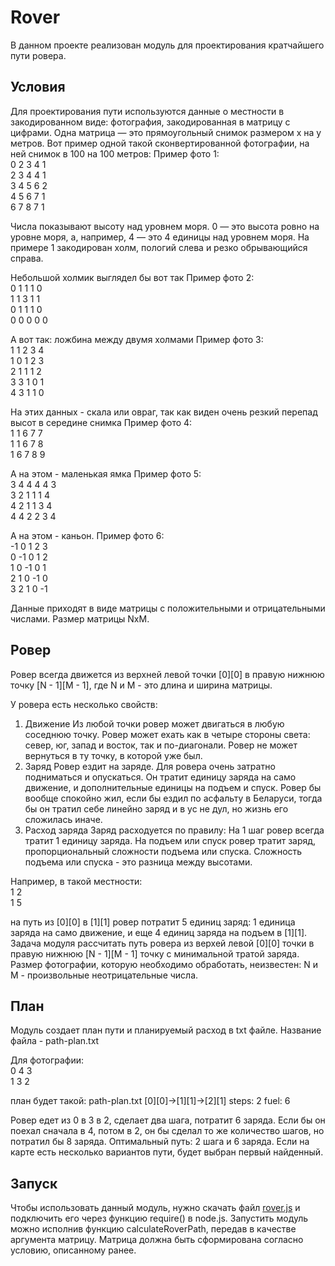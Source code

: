 # Rover

В данном проекте реализован модуль для проектирования кратчайшего пути ровера.

## Условия

Для проектирования пути используются данные о местности в закодированном виде: фотография, закодированная в матрицу с цифрами. Одна матрица — это прямоугольный снимок размером х на y метров. Вот пример одной такой сконвертированной фотографии, на ней снимок в 100 на 100 метров:
Пример фото 1: <br>
0 2 3 4 1<br>
2 3 4 4 1<br>
3 4 5 6 2<br>
4 5 6 7 1<br>
6 7 8 7 1<br>

Числа показывают высоту над уровнем моря. 0 — это высота ровно на уровне моря, а, например, 4 — это 4 единицы над уровнем моря. На примере 1 закодирован холм, пологий слева и резко обрывающийся справа.

Небольшой холмик выглядел бы вот так
Пример фото 2: <br> 
0 1 1 1 0<br>
1 1 3 1 1<br>
0 1 1 1 0<br>
0 0 0 0 0<br>

А вот так: ложбина между двумя холмами
Пример фото 3:<br> 
1 1 2 3 4<br>
1 0 1 2 3<br>
2 1 1 1 2<br>
3 3 1 0 1<br>
4 3 1 1 0<br>

На этих данных - скала или овраг, так как виден очень резкий перепад высот в середине снимка
Пример фото 4:<br> 
1 1 6 7 7<br>
1 1 6 7 8<br>
1 6 7 8 9<br>

А на этом - маленькая ямка 
Пример фото 5: <br>
3 4 4 4 4 3<br>
3 2 1 1 1 4<br>
4 2 1 1 3 4<br>
4 4 2 2 3 4<br>

А на этом - каньон.
Пример фото 6:<br>
-1 0 1 2 3<br>
0 -1 0 1 2<br>
1 0 -1 0 1<br>
2 1 0 -1 0<br>
3 2 1 0 -1<br>

Данные приходят в виде матрицы с положительными и отрицательными числами. Размер матрицы NxM.

## Ровер

Ровер всегда движется из верхней левой точки [0][0] в правую нижнюю точку [N - 1][M - 1], где N и M - это длина и ширина матрицы.

У ровера есть несколько свойств:

1. Движение
Из любой точки ровер может двигаться в любую соседнюю точку. Ровер может ехать как в четыре стороны света: север, юг, запад и восток, так и по-диагонали. Ровер не может вернуться в ту точку, в которой уже был.
2. Заряд
Ровер ездит на заряде. Для ровера очень затратно подниматься и опускаться. Он тратит единицу заряда на само движение, и дополнительные единицы на подъем и спуск. Ровер бы вообще спокойно жил, если бы ездил по асфальту в Беларуси, тогда бы он тратил себе линейно заряд и в ус не дул, но жизнь его сложилась иначе.
3. Расход заряда
Заряд расходуется по правилу:
На 1 шаг ровер всегда тратит 1 единицу заряда. На подъем или спуск ровер тратит заряд, пропорциональный сложности подъема или спуска. Сложность подъема или спуска - это разница между высотами.

Например, в такой местности: <br>
1 2<br>
1 5<br>

на путь из [0][0] в [1][1] ровер потратит 5 единиц заряд: 1 единица заряда на само движение, и еще 4 единиц заряда на подъем в [1][1].
Задача модуля рассчитать путь ровера из верхей левой [0][0] точки в правую нижнюю [N - 1][M - 1] точку с минимальной тратой заряда. 
Размер фотографии, которую необходимо обработать, неизвестен: N и M - произвольные неотрицательные числа.

## План

Модуль создает план пути и планируемый расход в txt файле. Название файла - path-plan.txt

Для фотографии:<br>
0 4 3<br>
1 3 2<br>

план будет такой:
path-plan.txt
[0][0]->[1][1]->[2][1]
steps: 2
fuel: 6

Ровер едет из 0 в 3 в 2, сделает два шага, потратит 6 заряда. Если бы он поехал сначала в 4, потом в 2, он бы сделал то же количество шагов, но потратил бы 8 заряда. Оптимальный путь: 2 шага и 6 заряда.
Если на карте есть несколько вариантов пути, будет выбран первый найденный.

## Запуск

Чтобы использовать данный модуль, нужно скачать файл [rover.js](https://github.com/ussnik209/rover-path/blob/master/rover.js) и подключить его через функцию require() в node.js. Запустить модуль можно исполнив функцию calculateRoverPath, передав в качестве аргумента матрицу. Матрица должна быть сформирована согласно условию, описанному ранее. 
